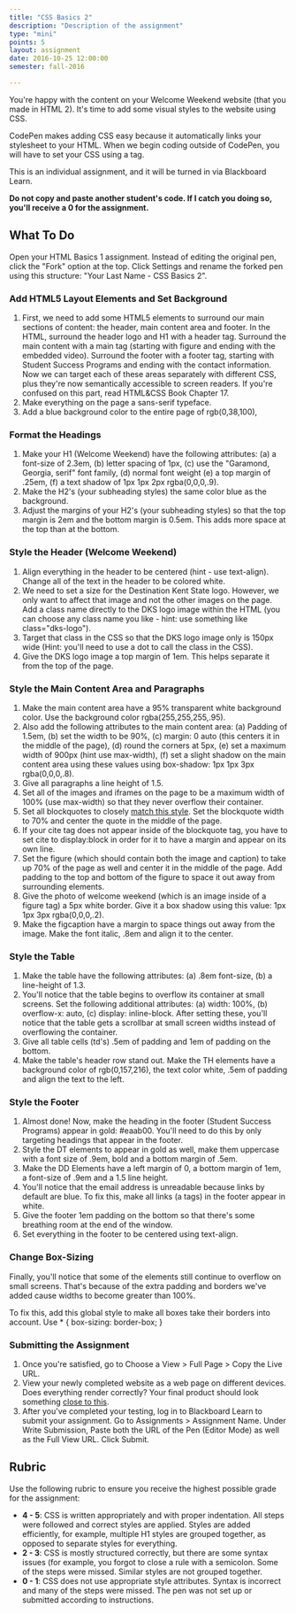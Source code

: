```yaml
---
title: "CSS Basics 2"
description: "Description of the assignment"
type: "mini"
points: 5
layout: assignment
date: 2016-10-25 12:00:00
semester: fall-2016

---
```


You're happy with the content on your Welcome Weekend website (that you made in HTML 2).  It's time to add some visual styles to the website using CSS.

CodePen makes adding CSS easy because it automatically links your stylesheet to your HTML.  When we begin coding outside of CodePen, you will have to set your CSS using a <link> tag.

This is an individual assignment, and it will be turned in via Blackboard Learn.  

**Do not copy and paste another student's code.  If I catch you doing so, you'll receive a 0 for the assignment.**

## What To Do

Open your HTML Basics 1 assignment.  Instead of editing the original pen, click the "Fork" option at the top.  Click Settings and rename the forked pen using this structure: "Your Last Name - CSS Basics 2".

### Add HTML5 Layout Elements and Set Background

1. First, we need to add some HTML5 elements to surround our main sections of content: the header, main content area and footer.  In the HTML, surround the header logo and H1 with a header tag.  Surround the main content with a main tag (starting with figure and ending with the embedded video).  Surround the footer with a footer tag, starting with Student Success Programs and ending with the contact information.  Now we can target each of these areas separately with different CSS, plus they're now semantically accessible to screen readers.  If you're confused on this part, read HTML&CSS Book Chapter 17.
2.  Make everything on the page a sans-serif typeface.  
3.  Add a blue background color to the entire page of rgb(0,38,100),

### Format the Headings

1.  Make your H1 (Welcome Weekend) have the following attributes: (a) a font-size of 2.3em, (b) letter spacing of 1px, (c) use the "Garamond, Georgia, serif" font family, (d) normal font weight (e) a top margin of .25em, (f) a text shadow of 1px 1px 2px rgba(0,0,0,.9).
2. Make the H2's (your subheading styles) the same color blue as the background.  
3. Adjust the margins of your H2's (your subheading styles) so that the top margin is 2em and the bottom margin is 0.5em.  This adds more space at the top than at the bottom.

### Style the Header (Welcome Weekend)

1. Align everything in the header to be centered (hint - use text-align).  Change all of the text in the header to be colored white.
2. We need to set a size for the Destination Kent State logo.  However, we only want to affect that image and not the other images on the page.  Add a class name directly to the DKS logo image within the HTML (you can choose any class name you like - hint:  use something like class="dks-logo").
3.  Target that class in the CSS so that the DKS logo image only is 150px wide (Hint: you'll need to use a dot to call the class in the CSS).
4.  Give the DKS logo image a top margin of 1em.  This helps separate it from the top of the page.

### Style the Main Content Area and Paragraphs

1. Make the main content area have a 95% transparent white background color.  Use the background color rgba(255,255,255,.95).  
2.  Also add the following attributes to the main content area: (a) Padding of 1.5em, (b) set the width to be 90%, (c) margin: 0 auto (this centers it in the middle of the page), (d) round the corners at 5px, (e) set a maximum width of 900px (hint use max-width), (f) set a slight shadow on the main content area using these values using box-shadow: 1px 1px 3px rgba(0,0,0,.8).
3.  Give all paragraphs a line height of 1.5.
4. Set all of the images and iframes on the page to be a maximum width of 100% (use max-width) so that they never overflow their container.
5. Set all blockquotes to closely [match this style](/img/quote.png).  Set the blockquote width to 70% and center the quote in the middle of the page.
6. If your cite tag does not appear inside of the blockquote tag, you have to set cite to display:block in order for it to have a margin and appear on its own line.
7. Set the figure (which should contain both the image and caption) to take up 70% of the page as well and center it in the middle of the page.  Add padding to the top and bottom of the figure to space it out away from surrounding elements.
8. Give the photo of welcome weekend (which is an image inside of a figure tag) a 5px white border.  Give it a box shadow using this value: 1px 1px 3px rgba(0,0,0,.2).
9. Make the figcaption have a margin to space things out away from the image.  Make the font italic, .8em and align it to the center.

### Style the Table

1. Make the table have the following attributes: (a) .8em font-size, (b) a line-height of 1.3.  
2.  You'll notice that the table begins to overflow its container at small screens.  Set the following additional attributes: (a) width: 100%, (b) overflow-x: auto, (c) display: inline-block.  After setting these, you'll notice that the table gets a scrollbar at small screen widths instead of overflowing the container.
3. Give all table cells (td's) .5em of padding and 1em of padding on the bottom.
4. Make the table's header row stand out.  Make the TH elements have a background color of rgb(0,157,216), the text color white, .5em of padding and align the text to the left.

### Style the Footer

1. Almost done!  Now, make the heading in the footer (Student Success Programs) appear in gold: #eaab00.  You'll need to do this by only targeting headings that appear in the footer.
2. Style the DT elements to appear in gold as well, make them uppercase with a font size of .9em, bold and a bottom margin of .5em.
3.  Make the DD Elements have a left margin of 0, a bottom margin of 1em, a font-size of .9em and a 1.5 line height.
4. You'll notice that the email address is unreadable because links by default are blue.  To fix this, make all links (a tags) in the footer appear in white.
5. Give the footer 1em padding on the bottom so that there's some breathing room at the end of the window.
6.  Set everything in the footer to be centered using text-align.

### Change Box-Sizing

Finally, you'll notice that some of the elements still continue to overflow on small screens.  That's because of the extra padding and borders we've added cause widths to become greater than 100%.  

To fix this, add this global style to make all boxes take their borders into account.  Use * { box-sizing: border-box; }

### Submitting the Assignment

1. Once you're satisfied, go to Choose a View > Full Page > Copy the Live URL.
2. View your newly completed website as a web page on different devices.  Does everything render correctly?  Your final product should look something [close to this](/img/css2-assignment-screenshot.png).
3. After you've completed your testing, log in to Blackboard Learn to submit your assignment.  Go to Assignments > Assignment Name.  Under Write Submission, Paste both the URL of the Pen (Editor Mode) as well as the Full View  URL.  Click Submit.

## Rubric

Use the following rubric to ensure you receive the highest possible grade for the assignment:

* **4 - 5**: CSS is written appropriately and with proper indentation.  All steps were followed and correct styles are applied.  Styles are added efficiently, for example, multiple H1 styles are grouped together, as opposed to separate styles for everything.  
* **2 - 3**: CSS is mostly structured correctly, but there are some syntax issues (for example, you forgot to close a rule with a semicolon.  Some of the steps were missed.  Similar styles are not grouped together.
* **0 - 1**: CSS does not use appropriate style attributes.  Syntax is incorrect and many of the steps were missed. The pen was not set up or submitted according to instructions.
